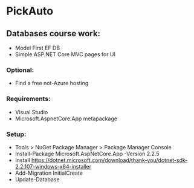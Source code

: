 # PickAuto
## Databases course work:
- Model First EF DB
- Simple ASP.NET Core MVC pages for UI

### Optional:
- Find a free not-Azure hosting

### Requirements:
- Visual Studio
- Microsoft.AspnetCore.App metapackage

### Setup:
- Tools > NuGet Package Manager > Package Manager Console
- Install-Package Microsoft.AspNetCore.App -Version 2.2.5
- Install https://dotnet.microsoft.com/download/thank-you/dotnet-sdk-2.2.107-windows-x64-installer
- Add-Migration InitialCreate
- Update-Database
